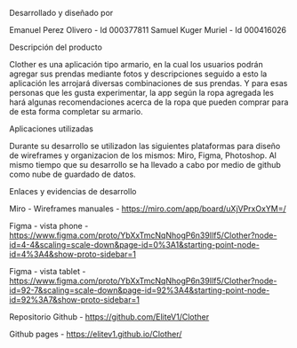 Desarrollado y diseñado por

Emanuel Perez Olivero - Id 000377811
Samuel Kuger Muriel - Id 000416026

Descripción del producto

Clother es una aplicación tipo armario, en la cual los usuarios podrán agregar sus prendas mediante fotos y descripciones seguido a esto la aplicación les arrojará diversas combinaciones de sus prendas. Y para esas personas que les gusta experimentar, la app según la ropa agregada les hará algunas recomendaciones acerca de la ropa que pueden comprar para de esta forma completar su armario.

Aplicaciones utilizadas

Durante su desarrollo se utilizadon las siguientes plataformas para diseño de wireframes y organizacion de los mismos: Miro, Figma, Photoshop. Al mismo tiempo que su desarrollo se ha llevado a cabo por medio de github como nube de guardado de datos.

Enlaces y evidencias de desarrollo

Miro - Wireframes manuales - https://miro.com/app/board/uXjVPrxOxYM=/

Figma - vista phone - https://www.figma.com/proto/YbXxTmcNqNhogP6n39Ilf5/Clother?node-id=4-4&scaling=scale-down&page-id=0%3A1&starting-point-node-id=4%3A4&show-proto-sidebar=1

Figma - vista tablet - https://www.figma.com/proto/YbXxTmcNqNhogP6n39Ilf5/Clother?node-id=92-7&scaling=scale-down&page-id=92%3A4&starting-point-node-id=92%3A7&show-proto-sidebar=1

Repositorio Github - https://github.com/EliteV1/Clother

Github pages - https://elitev1.github.io/Clother/